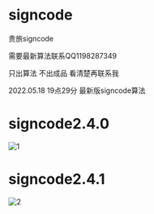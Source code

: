 # signcode
贵旅signcode

需要最新算法联系QQ1198287349

只出算法 不出成品 看清楚再联系我

2022.05.18 19点29分 最新版signcode算法

# signcode2.4.0
![1](https://user-images.githubusercontent.com/38068634/168755086-f8a82aa3-8946-425c-9da6-55b218d1a3dd.png)

# signcode2.4.1
![2](https://user-images.githubusercontent.com/38068634/168755308-e4903ca8-91ef-4ec7-abed-0dbc847b01a0.png)
